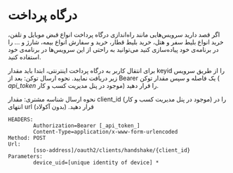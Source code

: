 # درگاه پرداخت
 اگر قصد دارید سرویس‌هایی مانند راه‌اندازی درگاه پرداخت انواع قبض موبایل و تلفن، خرید انواع بلیط سفر و هتل، خرید بلیط قطار، خرید و سفارش انواع بیمه، شارژ و ... را در برنامه‌ی خود پیاده‌سازی کنید می‌توانید به راحتی از این سرویس‌ها در برنامه‌ی خود استفاده کنید.

 برای انتقال کاربر به درگاه پرداخت اینترنتی، ابتدا باید مقدار keyid را از طریق سرویس زیر دریافت نمایید.
نحوه ارسال توکن: بعد از Bearer یک فاصله و سپس مقدار توکن ( _api_token_ موجود در پنل مدیریت کسب و کار) را قرار دهید.

نحوه ارسال شناسه مشتری: مقدار client_id (موجود در پنل مدیریت کسب و کار) را در انتهای url  قرار دهید. (بدون آکولاد)

```curl
HEADERS:
        Authorization=Bearer [_api_token_]
        Content-Type=application/x-www-form-urlencoded
Method: POST
Url:
        [sso-address]/oauth2/clients/handshake/{client_id}
Parameters:
        device_uid=[unique identity of device] *
```

<div class="box-end">
</div>
